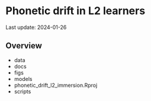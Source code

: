 
# Phonetic drift in L2 learners

Last update: 2024-01-26

## Overview

- data
- docs
- figs
- models
- phonetic_drift_l2_immersion.Rproj
- scripts
